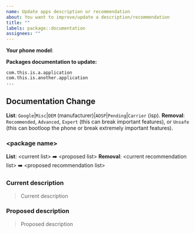 ```yaml
---
name: Update apps description or recommendation
about: You want to improve/update a description/recommendation
title: ""
labels: package::documentation
assignees: ""
---
```


**Your phone model**:

**Packages documentation to update:**

```
com.this.is.a.application
com.this.is.another.application
...
```

## Documentation Change

**List**: `Google`|`Misc`|`OEM` (manufacturer)|`AOSP`|`Pending`|`Carrier` (isp).
**Removal**: `Recommended`, `Advanced`, `Expert` (this can break important features),
or `Unsafe` (this can bootloop the phone or break extremely important features).

### \<package name\>

**List**: \<current list\> :arrow_right: \<proposed list\>
**Removal**: \<current recommendation list\>
:arrow_right: \<proposed recommendation list\>

### Current description

> Current description

### Proposed description

> Proposed description
